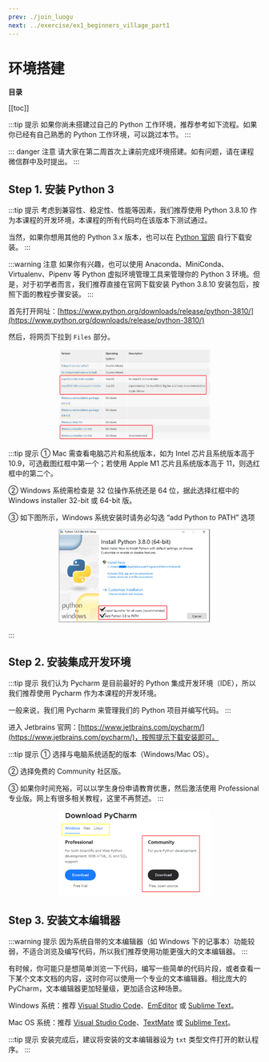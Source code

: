 ```yaml
---
prev: ./join_luogu
next: ../exercise/ex1_beginners_village_part1
---
```


# 环境搭建

**目录**

[[toc]]

:::tip 提示
如果你尚未搭建过自己的 Python 工作环境，推荐参考如下流程。如果你已经有自己熟悉的 Python 工作环境，可以跳过本节。
:::

::: danger 注意
请大家在第二周首次上课前完成环境搭建。如有问题，请在课程微信群中及时提出。
:::

## Step 1. 安装 Python 3

:::tip 提示
考虑到兼容性、稳定性、性能等因素，我们推荐使用 Python 3.8.10 作为本课程的开发环境，本课程的所有代码均在该版本下测试通过。

当然，如果你想用其他的 Python 3.x 版本，也可以在 [Python 官网](https://www.python.org/) 自行下载安装。
:::

:::warning 注意
如果你有兴趣，也可以使用 Anaconda、MiniConda、Virtualenv、Pipenv 等 Python 虚拟环境管理工具来管理你的 Python 3 环境。但是，对于初学者而言，我们推荐直接在官网下载安装 Python 3.8.10 安装包后，按照下面的教程步骤安装。
:::

首先打开网址：[https://www.python.org/downloads/release/python-3810/](https://www.python.org/downloads/release/python-3810/)

然后，将网页下拉到 `Files` 部分。

<!-- ![](./images/202302202156678.png) -->
<p style="text-align: center;">
  <img src="./images/202302202156678.png" style="max-width: 60%;" alt="Python 3.8.10 安装包">
</p>

:::tip 提示
① Mac 需查看电脑芯片和系统版本，如为 Intel 芯片且系统版本高于 10.9，可选截图红框中第一个；若使用 Apple M1 芯片且系统版本高于 11，则选红框中的第二个。

② Windows 系统需检查是 32 位操作系统还是 64 位，据此选择红框中的 Windows installer 32-bit 或 64-bit 版。

③ 如下图所示，Windows 系统安装时请务必勾选 “add Python to PATH” 选项

<!-- ![](./images/202302202200620.png) -->
<p style="text-align: center;">
  <img src="./images/202302202200620.png" style="max-width: 60%;" alt="Windows 系统安装 Python 3.8.10">
</p>
:::

## Step 2. 安装集成开发环境

:::tip 提示
我们认为 Pycharm 是目前最好的 Python 集成开发环境（IDE），所以我们推荐使用 Pycharm 作为本课程的开发环境。

一般来说，我们用 Pycharm 来管理我们的 Python 项目并编写代码。
:::

进入 Jetbrains 官网：[https://www.jetbrains.com/pycharm/](https://www.jetbrains.com/pycharm/)，按照提示下载安装即可。

:::tip 提示
① 选择与电脑系统适配的版本（Windows/Mac OS）。

② 选择免费的 Community 社区版。

③ 如果你时间充裕，可以以学生身份申请教育优惠，然后激活使用 Professional 专业版。网上有很多相关教程，这里不再赘述。
:::

<p style="text-align: center;">
  <img src="./images/pycharm_community.png" style="max-width: 60%;" alt="Pycharm 社区版">
</p>

## Step 3. 安装文本编辑器

:::warning 提示
因为系统自带的文本编辑器（如 Windows 下的记事本）功能较弱，不适合浏览及编写代码，所以我们推荐使用功能更强大的文本编辑器。
:::

有时候，你可能只是想简单浏览一下代码，编写一些简单的代码片段，或者查看一下某个文本文档的内容，这时你可以使用一个专业的文本编辑器。相比庞大的 PyCharm，文本编辑器更加轻量级，更加适合这种场景。

Windows 系统：推荐 [Visual Studio Code](https://code.visualstudio.com/)、[EmEditor](https://www.emeditor.com/) 或 [Sublime Text](https://www.sublimetext.com/)。

Mac OS 系统：推荐 [Visual Studio Code](https://code.visualstudio.com/)、[TextMate](https://macromates.com/) 或 [Sublime Text](https://www.sublimetext.com/)。

:::tip 提示
安装完成后，建议将安装的文本编辑器设为 `txt` 类型文件打开的默认程序。
:::
